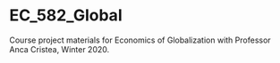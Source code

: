# EC_582_Global
Course project materials for Economics of Globalization with Professor Anca Cristea, Winter 2020.
